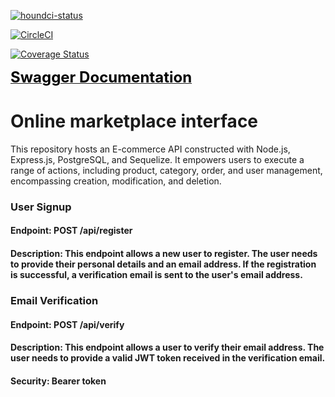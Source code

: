 [![houndci-status](https://img.shields.io/badge/houndci-passing-brightgreen)](https://img.shields.io/badge/all_test_passed-green)

[![CircleCI](https://dl.circleci.com/status-badge/img/gh/atlp-rwanda/e-commerce-lydia-32-bn/tree/develop.svg?style=svg)](https://dl.circleci.com/status-badge/redirect/gh/atlp-rwanda/e-commerce-lydia-32-bn/tree/develop)

[![Coverage Status](https://coveralls.io/repos/github/atlp-rwanda/e-commerce-lydia-32-bn/badge.svg?branch=develop)](https://coveralls.io/github/atlp-rwanda/e-commerce-lydia-32-bn?branch=develop)


[<span style="color: black; font-weight: bold; font-size: x-large;">Swagger Documentation</span>](https://e-commerce-lydia-32-bn.onrender.com/docs)

# Online marketplace interface

This repository hosts an E-commerce API constructed with Node.js, Express.js, PostgreSQL, and Sequelize. It empowers users to execute a range of actions, including product, category, order, and user management, encompassing creation, modification, and deletion.

### User Signup

#### Endpoint: POST /api/register

#### Description: This endpoint allows a new user to register. The user needs to provide their personal details and an email address. If the registration is successful, a verification email is sent to the user's email address.

### Email Verification

#### Endpoint: POST /api/verify

#### Description: This endpoint allows a user to verify their email address. The user needs to provide a valid JWT token received in the verification email.

#### Security: Bearer token
